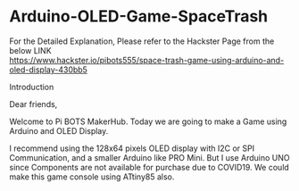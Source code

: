 # Arduino-OLED-Game-SpaceTrash

For the Detailed Explanation, Please refer to the Hackster Page from the below LINK </br>
https://www.hackster.io/pibots555/space-trash-game-using-arduino-and-oled-display-430bb5

Introduction

Dear friends,

Welcome to Pi BOTS MakerHub. Today we are going to make a Game using Arduino and OLED Display.

I recommend using the 128x64 pixels OLED display with I2C or SPI Communication, and a smaller Arduino like PRO Mini. But I use Arduino UNO since Components are not available for purchase due to COVID19. We could make this game console using ATtiny85 also.


